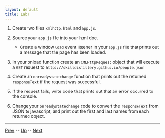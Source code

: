 ```yaml
---
layout: default
title: Labs
---
```


1. Create two files `xmlhttp.html` and `app.js`.  

1. Source your `app.js` file into your html doc.  

   * Create a window `load` event listener in your `app.js` file that prints out a message that the page has been loaded.  

1. In your onload function create an `XMLHttpRequest` object that will execute a `GET` request to `https://skilldistillery.github.io/people.json`

1. Create an `onreadystatechange` function that prints out the returned `responseText` if the request was successful.  

1. If the request fails, write code that prints out that an error occurred to the console.  

1. Change your `onreadystatechange` code to convert the `responseText` from JSON to javascript, and print out the first and last names from each returned object.  


<hr>

[Prev](send.md) -- [Up](README.md) -- [Next](onReadyStateChange.md)


